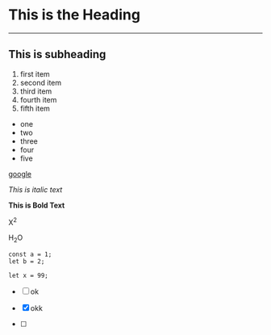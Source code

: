 # This is the Heading
---
## This is subheading
1. first item
2. second item
3. third item
4. fourth item
5. fifth item

* one
* two
* three
* four
* five

[google](https://google.com)

*This is italic text*

**This is Bold Text**

X<sup>2</sup>

H<sub>2</sub>O

```
const a = 1;
let b = 2;
```

`let x = 99;`

- [ ] ok
- [x] okk 

- [ ] 